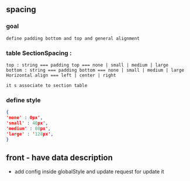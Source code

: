 ## spacing

### goal
`define padding bottom and top and general alignment`



### table SectionSpacing : 
```
top : string === padding top === none | small | medium | large
bottom : string === padding bottom === none | small | medium | large
Horizontal align === left | center | right

it s associate to section table
```

### define style
```json
{
'none' : 0px',
'small' : 48px',
'medium' : 80px',
'large' : '128px',
}
```
## front - have data description
* add config inside globalStyle and update request for update it